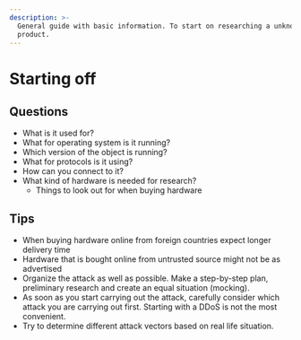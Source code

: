 ```yaml
---
description: >-
  General guide with basic information. To start on researching a unknown
  product.
---
```


# Starting off



## Questions 

* What is it used for?
* What for operating system is it running?
* Which version of the object is running?
* What for protocols is it using?
* How can you connect to it?
* What kind of hardware is needed for research?
  * Things to look out for when buying hardware

## Tips

* When buying hardware online from foreign countries expect longer delivery time
* Hardware that is bought online from untrusted source might not be as advertised
* Organize the attack as well as possible. Make a step-by-step plan, preliminary research and create an equal situation \(mocking\).
* As soon as you start carrying out the attack, carefully consider which attack you are carrying out first. Starting with a DDoS is not the most convenient.
* Try to determine different attack vectors based on real life situation.



